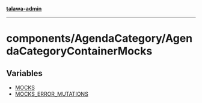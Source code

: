 [**talawa-admin**](../../../README.md)

***

# components/AgendaCategory/AgendaCategoryContainerMocks

## Variables

- [MOCKS](variables/MOCKS.md)
- [MOCKS\_ERROR\_MUTATIONS](variables/MOCKS_ERROR_MUTATIONS.md)
